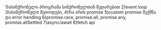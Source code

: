 1)ასინქრონული პროგრამა სინქრონულთან შედარებით
2)event loop
3)ასინქრონული მეთოდები,
4)რა არის promise
5)custom promise შექმნა და error handling
6)promise.race, promise.all, promise.any, promise.allSettled
7)async/await
8)fetch api
